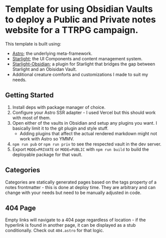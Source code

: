 # Template for using Obsidian Vaults to deploy a Public and Private notes website for a TTRPG campaign.
This template is built using:
- [Astro](https://docs.astro.build/en/getting-started/); the underlying meta-framework.
- [Starlight](https://starlight.astro.build/); the UI Components and content management system.
- [Starlight-Obsidian](https://starlight-obsidian.vercel.app/getting-started/); a plugin for Starlight that bridges the gap between Starlight and an Obisidan Vault.
- Additional creature comforts and customizations I made to suit my needs.


## Getting Started
1. Install deps with package manager of choice.
2. Configure your Astro SSR adapter - I used Vercel but this should work with most of them.
3. Open either of the vaults in Obsidian and setup any plugins you want. I basically limit it to the git plugin and style stuff.
    - Adding plugins that affect the actual rendered markdown might not work with Astro so YMMV.
4. `npm run pub` or `npm run priv` to see the respected vault in the dev server.
5. Export `MODE=PRIVATE` or `MODE=PUBLIC` with `npm run build` to build the deployable package for that vault.

## Categories
Categories are statically generated pages based on the tags property of a notes frontmatter - this is done at deploy time. They are arbitrary and can change with your needs but need to be manually adjusted in code.

## 404 Page
Empty links will navigate to a 404 page regardless of location - if the hyperlink is found in another page, it can be displayed as a stub conditionally. Check out `404.astro` for that logic.
